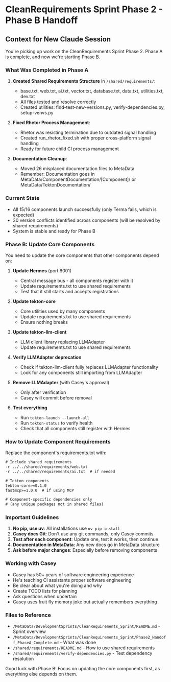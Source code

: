 # CleanRequirements Sprint Phase 2 - Phase B Handoff

## Context for New Claude Session

You're picking up work on the CleanRequirements Sprint Phase 2. Phase A is complete, and now we're starting Phase B.

### What Was Completed in Phase A
1. **Created Shared Requirements Structure** in `/shared/requirements/`:
   - base.txt, web.txt, ai.txt, vector.txt, database.txt, data.txt, utilities.txt, dev.txt
   - All files tested and resolve correctly
   - Created utilities: find-test-new-versions.py, verify-dependencies.py, setup-venvs.py

2. **Fixed Rhetor Process Management**:
   - Rhetor was resisting termination due to outdated signal handling
   - Created run_rhetor_fixed.sh with proper cross-platform signal handling
   - Ready for future child CI process management

3. **Documentation Cleanup**:
   - Moved 26 misplaced documentation files to MetaData
   - Remember: Documentation goes in MetaData/ComponentDocumentation/[Component]/ or MetaData/TektonDocumentation/

### Current State
- All 15/16 components launch successfully (only Terma fails, which is expected)
- 30 version conflicts identified across components (will be resolved by shared requirements)
- System is stable and ready for Phase B

### Phase B: Update Core Components

You need to update the core components that other components depend on:

1. **Update Hermes** (port 8001)
   - Central message bus - all components register with it
   - Update requirements.txt to use shared requirements
   - Test that it still starts and accepts registrations

2. **Update tekton-core**
   - Core utilities used by many components
   - Update requirements.txt to use shared requirements
   - Ensure nothing breaks

3. **Update tekton-llm-client**
   - LLM client library replacing LLMAdapter
   - Update requirements.txt to use shared requirements

4. **Verify LLMAdapter deprecation**
   - Check if tekton-llm-client fully replaces LLMAdapter functionality
   - Look for any components still importing from LLMAdapter

5. **Remove LLMAdapter** (with Casey's approval)
   - Only after verification
   - Casey will commit before removal

6. **Test everything**
   - Run `tekton-launch --launch-all`
   - Run `tekton-status` to verify health
   - Check that all components still register with Hermes

### How to Update Component Requirements

Replace the component's requirements.txt with:
```txt
# Include shared requirements
-r ../../shared/requirements/web.txt
-r ../../shared/requirements/ai.txt  # if needed

# Tekton components
tekton-core>=0.1.0
fastmcp>=1.0.0  # if using MCP

# Component-specific dependencies only
# (any unique packages not in shared files)
```

### Important Guidelines
1. **No pip, use uv**: All installations use `uv pip install`
2. **Casey does Git**: Don't use any git commands, only Casey commits
3. **Test after each component**: Update one, test it works, then continue
4. **Documentation in MetaData**: Any new docs go in MetaData structure
5. **Ask before major changes**: Especially before removing components

### Working with Casey
- Casey has 50+ years of software engineering experience
- He's teaching CI assistants proper software engineering
- Be clear about what you're doing and why
- Create TODO lists for planning
- Ask questions when uncertain
- Casey uses fruit fly memory joke but actually remembers everything

### Files to Reference
- `/MetaData/DevelopmentSprints/CleanRequirements_Sprint/README.md` - Sprint overview
- `/MetaData/DevelopmentSprints/CleanRequirements_Sprint/Phase2_Handoff_PhaseA_Complete.md` - What was done
- `/shared/requirements/README.md` - How to use shared requirements
- `/shared/requirements/verify-dependencies.py` - Test dependency resolution

Good luck with Phase B! Focus on updating the core components first, as everything else depends on them.